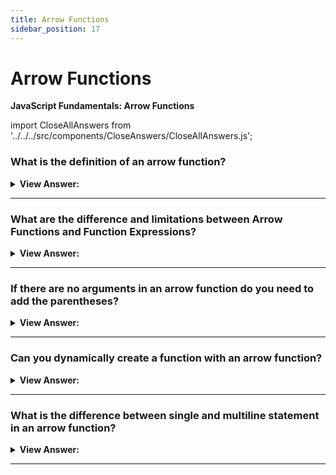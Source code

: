 ```yaml
---
title: Arrow Functions
sidebar_position: 17
---
```


# Arrow Functions

**JavaScript Fundamentals: Arrow Functions**

<head>
  <title>Arrow Functions - JavaScript Interview Questions & Answers</title>
  <meta charSet="utf-8" />
</head>

import CloseAllAnswers from '../../../src/components/CloseAnswers/CloseAllAnswers.js';

<CloseAllAnswers />

### What is the definition of an arrow function?

<details>
  <summary><strong>View Answer:</strong></summary>
  <div>
  <div><strong>Interview Response:</strong> An arrow function expression is a compact alternative to a traditional function expression, but it is limited and cannot be used in all situations.
</div><br />
  <div><strong className="codeExample">Code Example:</strong><br /><br />

  <div></div>

```js
// Arrow Function
let sayHello = (name) => 'Hello, ' + name;
console.log(sayHello('JavaScript!'));

// Function Expression
let sayHello = function (name) {
  return 'Hello, ' + name;
};

console.log(sayHello('JavaScript!'));
```

  </div>
  </div>
</details>

---

### What are the difference and limitations between Arrow Functions and Function Expressions?

<details>
  <summary><strong>View Answer:</strong></summary>
  <div>
  <div><strong>Interview Response:</strong>  An arrow function does not have bindings to this or super and cannot be used as a method or constructor. Also, it is not suitable for call, apply, bind.</div><br />
  <div><strong>Technical Response:</strong><br /><br /><strong>Differences & Limitations:</strong><br /><br />
  <ol>
    <li>Does not have its own bindings to this or super and should not be used as methods.</li>
    <li>Does not have arguments, or new.target keywords.</li>
    <li>Not suitable for call, apply and bind methods, which generally rely on establishing a scope.</li>
    <li>Cannot be used as constructors.</li>
    <li>Cannot use yield, within its body.</li>
  </ol>
  </div><br />
  <div><strong className="codeExample">Code Example:</strong><br /><br />

  <div></div>

```js
'use strict';

var obj = {
  // does not create a new scope
  i: 10,
  b: () => console.log(this.i, this),
  c: function () {
    console.log(this.i, this);
  },
};

obj.b(); // prints undefined, Window {...} (or the global object)
obj.c(); // prints 10, Object {...}
```

  </div>
  </div>
</details>

---

### If there are no arguments in an arrow function do you need to add the parentheses?

<details>
  <summary><strong>View Answer:</strong></summary>
  <div>
  <div><strong>Interview Response:</strong> Yes, if there are no arguments, then the parentheses should be present in your arrow function. Otherwise, it will throw a syntax error.
</div><br />
  <div><strong className="codeExample">Code Example:</strong><br /><br />

  <div></div>

```js
// Arrow Function with no argument
let sayHi = () => alert('Hello!');

sayHi(); // returns Hello!
```

  </div>
  </div>
</details>

---

### Can you dynamically create a function with an arrow function?

<details>
  <summary><strong>View Answer:</strong></summary>
  <div>
  <div><strong>Interview Response:</strong> Yes, it is possible to dynamically create an arrow function in JavaScript. An example of this is a ternary statement that returns two anonymous arrow functions.
</div><br />
  <div><strong className="codeExample">Code Example:</strong><br /><br />

  <div></div>

```js
let age = prompt('What is your age?', 18);

let welcome = age < 18 ? () => alert('Hello') : () => alert('Greetings!');

welcome();
```

  </div>
  </div>
</details>

---

### What is the difference between single and multiline statement in an arrow function?

<details>
  <summary><strong>View Answer:</strong></summary>
  <div>
  <div><strong>Interview Response:</strong> A multiline statement must be enclosed in curly brackets, but we can omit the curly brackets in a single line statement.
</div><br />
  <div><strong className="codeExample">Code Example:</strong><br /><br />

  <div></div>

```js
let sum = (a, b) => {
  // the curly brace opens a multiline function
  let result = a + b;
  return result; // if we use curly braces, then we need an explicit "return”.
};

alert(sum(1, 2)); //

// Single Line
let sum = (a, b) => a + b;
console.log(sum(3, 6)); // returns 9
```

  </div>
  </div>
</details>

---

